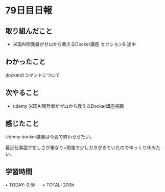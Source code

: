 # 79日目日報

## 取り組んだこと
- 米国AI開発者がゼロから教えるDocker講座 セクション8 途中
  
## わかったこと
dockerのコマンドについて
  
## 次やること
- udemy 米国AI開発者がゼロから教えるDocker講座視聴
  
## 感じたこと
Udemy docker講座は今週で終わらせたい。

最近仕事面で忙しさが重なり+勉強で少しガタがきていたのでゆっくり休みたい。

## 学習時間
• TODAY: 0.5h
　
• TOTAL: 200h
